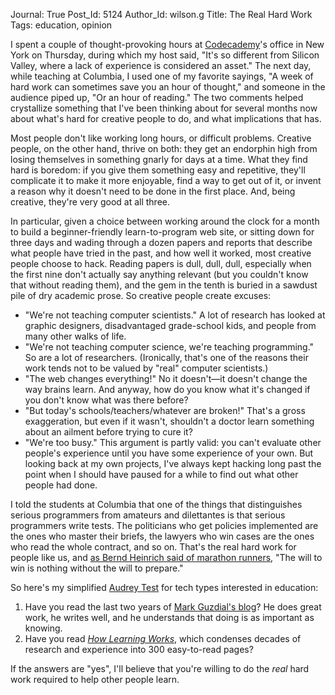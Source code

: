 Journal: True
Post_Id: 5124
Author_Id: wilson.g
Title: The Real Hard Work
Tags: education, opinion

<p>I spent a couple of thought-provoking hours at <a href="http://www.codecademy.com/">Codecademy</a>'s office in New York on Thursday, during which my host said, "It's so different from Silicon Valley, where a lack of experience is considered an asset." The next day, while teaching at Columbia, I used one of my favorite sayings, "A week of hard work can sometimes save you an hour of thought," and someone in the audience piped up, "Or an hour of reading." The two comments helped crystallize something that I've been thinking about for several months now about what's hard for creative people to do, and what implications that has.</p>
<p>Most people don't like working long hours, or difficult problems. Creative people, on the other hand, thrive on both: they get an endorphin high from losing themselves in something gnarly for days at a time. What they find hard is boredom: if you give them something easy and repetitive, they'll complicate it to make it more enjoyable, find a way to get out of it, or invent a reason why it doesn't need to be done in the first place. And, being creative, they're very good at all three.</p>
<p>In particular, given a choice between working around the clock for a month to build a beginner-friendly learn-to-program web site, or sitting down for three days and wading through a dozen papers and reports that describe what people have tried in the past, and how well it worked, most creative people choose to hack. Reading papers is dull, dull, dull, especially when the first nine don't actually say anything relevant (but you couldn't know that without reading them), and the gem in the tenth is buried in a sawdust pile of dry academic prose. So creative people create excuses:</p>
<ul>
<li>"We're not teaching computer scientists." A lot of research has looked at graphic designers, disadvantaged grade-school kids, and people from many other walks of life.</li>
<li>"We're not teaching computer science, we're teaching programming." So are a lot of researchers. (Ironically, that's one of the reasons their work tends not to be valued by "real" computer scientists.)</li>
<li>"The web changes everything!" No it doesn't&mdash;it doesn't change the way brains learn. And anyway, how do you know what it's changed if you don't know what was there before?</li>
<li>"But today's schools/teachers/whatever are broken!" That's a gross exaggeration, but even if it wasn't, shouldn't a doctor learn something about an ailment before trying to cure it?</li>
<li>"We're too busy." This argument is partly valid: you can't evaluate other people's experience until you have some experience of your own. But looking back at my own projects, I've always kept hacking long past the point when I should have paused for a while to find out what other people had done.</li>
</ul>
<p>I told the students at Columbia that one of the things that distinguishes serious programmers from amateurs and dilettantes is that serious programmers write tests. The politicians who get policies implemented are the ones who master their briefs, the lawyers who win cases are the ones who read the whole contract, and so on. That's the real hard work for people like us, and <a href="http://www.amazon.com/Why-We-Run-Natural-History/dp/0060958707/">as Bernd Heinrich said of marathon runners</a>, "The will to win is nothing without the will to prepare."</p>
<p>So here's my simplified <a href="http://hackeducation.com/2012/03/17/what-every-techie-should-know-about-education/">Audrey Test</a> for tech types interested in education:</p>
<ol>
<li>Have you read the last two years of <a href="http://computinged.wordpress.com/">Mark Guzdial's blog</a>? He does great work, he writes well, and he understands that doing is as important as knowing.</li>
<li>Have you read <a href="http://www.amazon.com/How-Learning-Works-Research-Based-Jossey-Bass/dp/0470484101"><cite>How Learning Works</cite></a>, which condenses decades of research and experience into 300 easy-to-read pages?</li>
</ol>
<p>If the answers are "yes", I'll believe that you're willing to do the <em>real</em> hard work required to help other people learn.</p>
